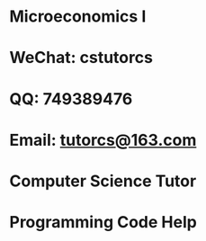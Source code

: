 # Microeconomics I

# WeChat: cstutorcs

# QQ: 749389476

# Email: tutorcs@163.com

# Computer Science Tutor

# Programming Code Help
